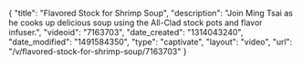 {
    "title": "Flavored Stock for Shrimp Soup",
    "description": "Join Ming Tsai as he cooks up delicious soup using the All-Clad stock pots and flavor infuser.",
    "videoid": "7163703",
    "date_created": "1314043240",
    "date_modified": "1491584350",
    "type": "captivate",
    "layout": "video",
    "url": "\/v\/flavored-stock-for-shrimp-soup\/7163703"
}